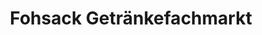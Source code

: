 ---
title: "Fohsack Getränkefachmarkt"
url: /ellerbek/fohsack-getraenkefachmarkt/
shop: Getränke
---